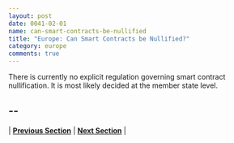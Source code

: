 ```yaml
---
layout: post
date: 0041-02-01
name: can-smart-contracts-be-nullified
title: "Europe: Can Smart Contracts be Nullified?"
category: europe
comments: true
---
```


There is currently no explicit regulation governing smart contract nullification. It is most likely decided at the member state level.


-- 
- 


| **[Previous Section](https://neo-project.github.io/global-blockchain-compliance-hub//europe/europe-dispute-resolution.html)** | **[Next Section]( https://neo-project.github.io/global-blockchain-compliance-hub//europe/europe-suggested-readings.html)** |
